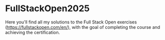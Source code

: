 # FullStackOpen2025
Here you'll find all my solutions to the Full Stack Open exercises (https://fullstackopen.com/en/), with the goal of completing the course and achieving the certification.

